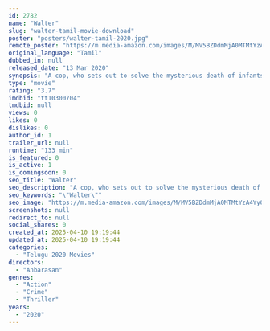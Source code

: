 ```yaml
---
id: 2782
name: "Walter"
slug: "walter-tamil-movie-download"
poster: "posters/walter-tamil-2020.jpg"
remote_poster: "https://m.media-amazon.com/images/M/MV5BZDdmMjA0MTMtYzA4Yy00OTYxLTk1YmUtOTEwZTY5N2I3YzA5XkEyXkFqcGc@._V1_SX300.jpg"
original_language: "Tamil"
dubbed_in: null
released_date: "13 Mar 2020"
synopsis: "A cop, who sets out to solve the mysterious death of infants in Kumbakonam, realises that a few bigwigs are behind the crime."
type: "movie"
rating: "3.7"
imdbid: "tt10300704"
tmdbid: null
views: 0
likes: 0
dislikes: 0
author_id: 1
trailer_url: null
runtime: "133 min"
is_featured: 0
is_active: 1
is_comingsoon: 0
seo_title: "Walter"
seo_description: "A cop, who sets out to solve the mysterious death of infants in Kumbakonam, realises that a few bigwigs are behind the crime."
seo_keywords: "\"Walter\""
seo_image: "https://m.media-amazon.com/images/M/MV5BZDdmMjA0MTMtYzA4Yy00OTYxLTk1YmUtOTEwZTY5N2I3YzA5XkEyXkFqcGc@._V1_SX300.jpg"
screenshots: null
redirect_to: null
social_shares: 0
created_at: 2025-04-10 19:19:44
updated_at: 2025-04-10 19:19:44
categories:
  - "Telugu 2020 Movies"
directors:
  - "Anbarasan"
genres:
  - "Action"
  - "Crime"
  - "Thriller"
years:
  - "2020"
---
```

